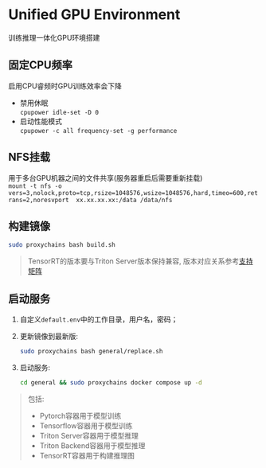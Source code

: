 # Unified GPU Environment 
训练推理一体化GPU环境搭建

## 固定CPU频率
启用CPU睿频时GPU训练效率会下降
- 禁用休眠  
  `cpupower idle-set -D 0`
- 启动性能模式   
  `cpupower -c all frequency-set -g performance`

## NFS挂载
用于多台GPU机器之间的文件共享(服务器重启后需要重新挂载)  
 `mount -t nfs -o vers=3,nolock,proto=tcp,rsize=1048576,wsize=1048576,hard,timeo=600,retrans=2,noresvport 
 xx.xx.xx.xx:/data /data/nfs`

## 构建镜像
```bash
sudo proxychains bash build.sh
```

> TensorRT的版本要与Triton Server版本保持兼容, 版本对应关系参考[支持矩阵](https://docs.nvidia.com/deeplearning/frameworks/support-matrix/index.html)

## 启动服务

1. 自定义`default.env`中的工作目录，用户名，密码；
2. 更新镜像到最新版:
    ```bash
    sudo proxychains bash general/replace.sh
    ```

3. 启动服务:
    ```bash
    cd general && sudo proxychains docker compose up -d
    ```

> 包括:
> 
> - Pytorch容器用于模型训练
> - Tensorflow容器用于模型训练
> - Triton Server容器用于模型推理
> - Triton Backend容器用于模型推理
> - TensorRT容器用于构建推理图
